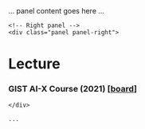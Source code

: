 <body>
  <!-- App root element -->
  <div id="app">
    <!-- Left panel -->
    <div class="panel panel-left">
        ... panel content goes here ...
    </div>

    <!-- Right panel -->
    <div class="panel panel-right">
# Lecture

### GIST AI-X Course (2021) [<a href="https://github.com/dscoool/gist-aix">board</a>]
    </div>

    ...
  </div>
</body>
